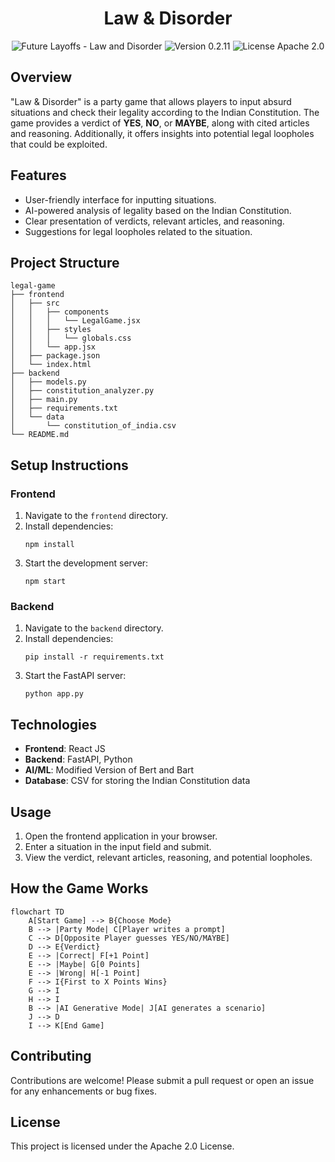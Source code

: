 <h1 align="center">Law & Disorder</h1>

<p align="center">
   <img src="https://img.shields.io/static/v1?label=Future Layoffs&message=Law-and-Disorder&color=white&logo=github" alt="Future Layoffs - Law and Disorder">
   <img src="https://img.shields.io/badge/version-0.2.11-white" alt="Version 0.2.11">
   <img src="https://img.shields.io/badge/License-Apache_2.0-white" alt="License Apache 2.0">
   </a>
</p>

## Overview
"Law & Disorder" is a party game that allows players to input absurd situations and check their legality according to the Indian Constitution. The game provides a verdict of **YES**, **NO**, or **MAYBE**, along with cited articles and reasoning. Additionally, it offers insights into potential legal loopholes that could be exploited.

## Features
- User-friendly interface for inputting situations.
- AI-powered analysis of legality based on the Indian Constitution.
- Clear presentation of verdicts, relevant articles, and reasoning.
- Suggestions for legal loopholes related to the situation.

## Project Structure
```
legal-game
├── frontend
│   ├── src
│   │   ├── components
│   │   │   └── LegalGame.jsx
│   │   ├── styles
│   │   │   └── globals.css
│   │   └── app.jsx
│   ├── package.json
│   └── index.html
├── backend
│   ├── models.py
│   ├── constitution_analyzer.py
│   ├── main.py
│   ├── requirements.txt
│   └── data
│       └── constitution_of_india.csv
└── README.md
```

## Setup Instructions

### Frontend
1. Navigate to the `frontend` directory.
2. Install dependencies:
   ```
   npm install
   ```
3. Start the development server:
   ```
   npm start
   ```

### Backend
1. Navigate to the `backend` directory.
2. Install dependencies:
   ```
   pip install -r requirements.txt
   ```
3. Start the FastAPI server:
   ```
   python app.py
   ```

## Technologies
- **Frontend**: React JS
- **Backend**: FastAPI, Python
- **AI/ML**: Modified Version of Bert and Bart
- **Database**: CSV for storing the Indian Constitution data

## Usage
1. Open the frontend application in your browser.
2. Enter a situation in the input field and submit.
3. View the verdict, relevant articles, reasoning, and potential loopholes.

## How the Game Works
```mermaid
flowchart TD
    A[Start Game] --> B{Choose Mode}
    B --> |Party Mode| C[Player writes a prompt]
    C --> D[Opposite Player guesses YES/NO/MAYBE]
    D --> E{Verdict}
    E --> |Correct| F[+1 Point]
    E --> |Maybe| G[0 Points]
    E --> |Wrong| H[-1 Point]
    F --> I{First to X Points Wins}
    G --> I
    H --> I
    B --> |AI Generative Mode| J[AI generates a scenario]
    J --> D
    I --> K[End Game]
```

## Contributing
Contributions are welcome! Please submit a pull request or open an issue for any enhancements or bug fixes.

## License
This project is licensed under the Apache 2.0 License.